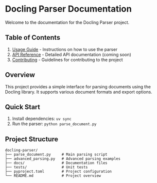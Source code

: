 # Docling Parser Documentation

Welcome to the documentation for the Docling Parser project.

## Table of Contents

1. [Usage Guide](usage.md) - Instructions on how to use the parser
2. [API Reference](api.md) - Detailed API documentation (coming soon)
3. [Contributing](contributing.md) - Guidelines for contributing to the project

## Overview

This project provides a simple interface for parsing documents using the Docling library. It supports various document formats and export options.

## Quick Start

1. Install dependencies: `uv sync`
2. Run the parser: `python parse_document.py`

## Project Structure

```
docling-parser/
├── parse_document.py     # Main parsing script
├── advanced_parsing.py   # Advanced parsing examples
├── docs/                 # Documentation files
├── tests/                # Unit tests
├── pyproject.toml        # Project configuration
└── README.md             # Project overview
```
